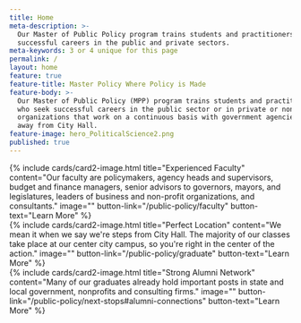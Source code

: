 ```yaml
---
title: Home
meta-description: >-
  Our Master of Public Policy program trains students and practitioners who seek
  successful careers in the public and private sectors.
meta-keywords: 3 or 4 unique for this page
permalink: /
layout: home
feature: true
feature-title: Master Policy Where Policy is Made
feature-body: >-
  Our Master of Public Policy (MPP) program trains students and practitioners
  who seek successful careers in the public sector or in private or non-profit
  organizations that work on a continuous basis with government agencies — steps
  away from City Hall.
feature-image: hero_PoliticalScience2.png
published: true
---
```

<div class="row row-wide">
  <div class="col m12 l4">{% include cards/card2-image.html 
    title="Experienced Faculty" 
    content="Our faculty are policymakers, agency heads and supervisors, budget and finance managers, senior advisors to governors, mayors, and legislatures, leaders of business and non-profit organizations, and consultants." 
    image="" 
    button-link="/public-policy/faculty" 
    button-text="Learn More" %}
  </div>
  <div class="row row-wide">
    <div class="col m12 l4">{% include cards/card2-image.html 
      title="Perfect Location" 
      content="We mean it when we say we're steps from City Hall. The majority of our classes take place at our center city campus, so you're right in the center of the action." 
      image="" 
      button-link="/public-policy/graduate" 
      button-text="Learn More" %}
    </div>
    <div class="row row-wide">
      <div class="col m12 l4">{% include cards/card2-image.html 
        title="Strong Alumni Network" 
        content="Many of our graduates already hold important posts in state and local government, nonprofits and consulting firms." 
        image="" 
        button-link="/public-policy/next-stops#alumni-connections" 
        button-text="Learn More" %}
      </div>
</div>
